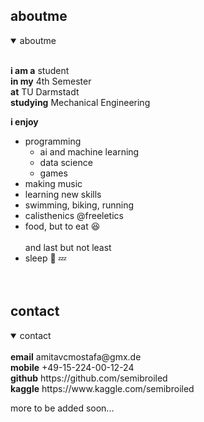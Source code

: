 ## aboutme

<details open>
<summary>aboutme</summary><br>

  <b>i am a</b> student <br>
  <b>in my</b> 4th Semester <br>
  <b>at</b> TU Darmstadt <br>
  <b>studying</b> Mechanical Engineering <br>
  
  <b>i enjoy</b>

  - programming
     - ai and machine learning
     - data science
     - games
  - making music
  - learning new skills
  - swimming, biking, running
  - calisthenics @freeletics
  - food, but to eat 😆 <br><br>
  and last but not least <br>
  - sleep 🛌 💤<br><br><br>

</details>


## contact

<details open>
<summary>contact</summary><br>
  <b>email</b> amitavcmostafa@gmx.de<br>
  <b>mobile</b> +49-15-224-00-12-24<br>
  <b>github</b> https://github.com/semibroiled<br>
  <b>kaggle</b> https://www.kaggle.com/semibroiled<br>

</details>

more to be added soon...


